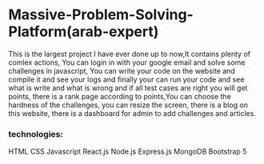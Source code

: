 # Massive-Problem-Solving-Platform(arab-expert)
This is the largest project I have ever done up to now,It contains plenty of comlex actions, You can login in with your google email and solve some challenges in javascript, You can write your code on the website and compile it and see your logs and finally your can run your code and see what is write and what is wrong and if all test cases are right you will get points, there is a rank page according to points,You can choose the hardness of the challenges, you can resize the screen, there is a blog on this website, there is a dashboard for admin to add challenges and articles.

<h3>technologies:</h3>
HTML
CSS
Javascript
React.js
Node.js
Express.js
MongoDB
Bootstrap 5
